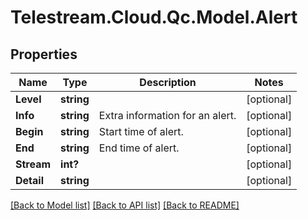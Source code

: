 # Telestream.Cloud.Qc.Model.Alert
## Properties

Name | Type | Description | Notes
------------ | ------------- | ------------- | -------------
**Level** | **string** |  | [optional] 
**Info** | **string** | Extra information for an alert. | [optional] 
**Begin** | **string** | Start time of alert. | [optional] 
**End** | **string** | End time of alert. | [optional] 
**Stream** | **int?** |  | [optional] 
**Detail** | **string** |  | [optional] 

[[Back to Model list]](../README.md#documentation-for-models) [[Back to API list]](../README.md#documentation-for-api-endpoints) [[Back to README]](../README.md)

